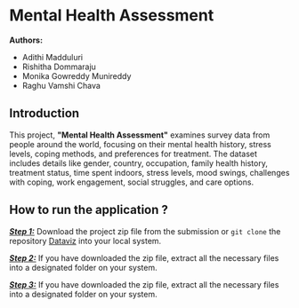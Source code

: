 
# Mental Health Assessment

**Authors:**  
- Adithi Madduluri  
- Rishitha Dommaraju  
- Monika Gowreddy Munireddy  
- Raghu Vamshi Chava

## Introduction 
This project, **"Mental Health Assessment"** examines survey data from people around the world, focusing on their mental health history, stress levels, coping methods, and preferences for treatment. The dataset includes details like gender, country, occupation, family health history, treatment status, time spent indoors, stress levels, mood swings, challenges with coping, work engagement, social struggles, and care options.

## How to run the application ?

<ins> **_Step 1:_**</ins>  Download the project zip file from the submission or `git clone` the repository [Dataviz](https://github.com/Adi-113/Dataviz) into your local system.

<ins> **_Step 2:_**</ins>  If you have downloaded the zip file, extract all the necessary files into a designated folder on your system.

<ins> **_Step 3:_**</ins>  If you have downloaded the zip file, extract all the necessary files into a designated folder on your system.


<!--stackedit_data:
eyJoaXN0b3J5IjpbNTM4MTY1NjgsLTQyNzkzNjA3OV19
-->